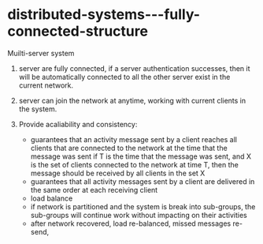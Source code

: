 # distributed-systems---fully-connected-structure


Muilti-server system
1. server are fully connected, if a server authentication successes, then it will be automatically connected to all the other server exist in the current network.

2. server can join the network at anytime, working with current clients in the system.

3. Provide acaliability and consistency:
   - guarantees that an activity message sent by a client reaches all clients that are connected to the 
     network at the time that the message was sent
     if T is the time that the message was sent, and X is the set of clients connected to the
     network at time T, then the message should be received by all clients in the set X
   - guarantees that all activity messages sent by a client are delivered in the same order at each receiving client
   - load balance 
   - if network is partitioned and the system is break into sub-groups, the sub-groups will continue work without impacting on their activities
   - after network recovered, load re-balanced, missed messages re-send, 
